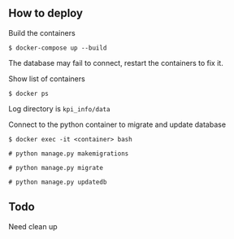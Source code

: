 ## How to deploy

Build the containers

`$ docker-compose up --build`

The database may fail to connect, restart the containers to fix it.

Show list of containers

`$ docker ps`

Log directory is `kpi_info/data`

Connect to the python container to migrate and update database

`$ docker exec -it <container> bash`

`# python manage.py makemigrations`

`# python manage.py migrate`

`# python manage.py updatedb`

## Todo

Need clean up
